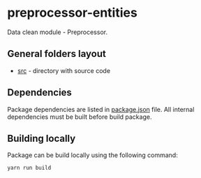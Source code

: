 # preprocessor-entities

Data clean module - Preprocessor.

## General folders layout

- [src](./src) - directory with source code

## Dependencies

Package dependencies are listed in [package.json](./package.json) file.
All internal dependencies must be built before build package.

## Building locally

Package can be build locally using the following command:

```bash
yarn run build
```
